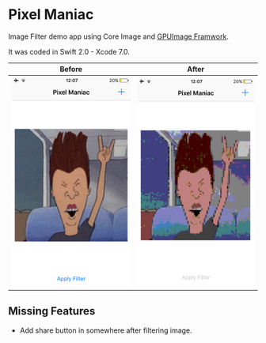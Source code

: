 # Pixel Maniac
Image Filter demo app using Core Image and [GPUImage Framwork](https://github.com/BradLarson/GPUImage). 

It was coded in Swift 2.0 - Xcode 7.0.

| Before| After |
|-------|-------|
|<img src="Before.png" width="320">|<img src="After.png" width="320">|


## Missing Features
* Add share button in somewhere after filtering image.

